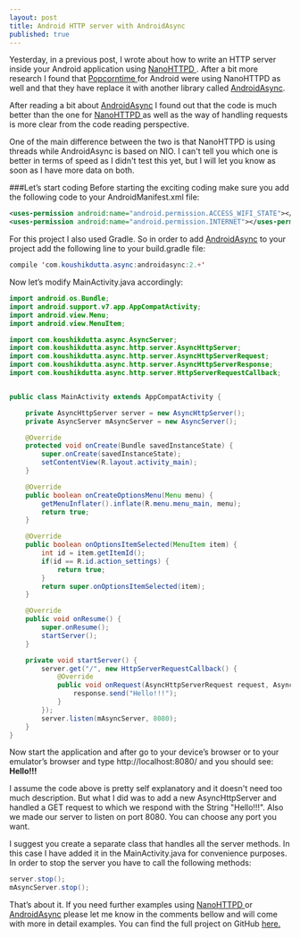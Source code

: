 ```yaml
---
layout: post
title: Android HTTP server with AndroidAsync
published: true
---
```


Yesterday, in a previous post, I wrote about how to write an HTTP server inside your Android application using <a href="https://github.com/NanoHttpd/nanohttpd" target="_blank"> NanoHTTPD </a>. After a bit more research I found that <a href="https://popcorntime.io/" target="_blank"> Popcorntime </a> for Android were using NanoHTTPD as well and that they have replace it with another library called <a href="https://github.com/koush/AndroidAsync" target="_blank">AndroidAsync</a>.

After reading a bit about <a href="https://github.com/koush/AndroidAsync" target="_blank">AndroidAsync</a> I found out that the code is much better than the one for <a href="https://github.com/NanoHttpd/nanohttpd" target="_blank"> NanoHTTPD </a> as well as the way of handling requests is more clear from the code reading perspective.

One of the main difference between the two is that NanoHTTPD is using threads while AndroidAsync is based on NIO. I can't tell you which one is better in terms of speed as I didn't test this yet, but I will let you know as soon as I have more data on both.

###Let’s start coding
Before starting the exciting coding make sure you add the following code to your AndroidManifest.xml file:

```xml
<uses-permission android:name="android.permission.ACCESS_WIFI_STATE"></uses-permission>
<uses-permission android:name="android.permission.INTERNET"></uses-permission>
```

For this project I also used Gradle. So in order to add <a href="https://github.com/koush/AndroidAsync" target="_blank">AndroidAsync</a> to your project add the following line to your build.gradle file:

```java
compile 'com.koushikdutta.async:androidasync:2.+'
```

Now let’s modify MainActivity.java accordingly:

```java
import android.os.Bundle;
import android.support.v7.app.AppCompatActivity;
import android.view.Menu;
import android.view.MenuItem;

import com.koushikdutta.async.AsyncServer;
import com.koushikdutta.async.http.server.AsyncHttpServer;
import com.koushikdutta.async.http.server.AsyncHttpServerRequest;
import com.koushikdutta.async.http.server.AsyncHttpServerResponse;
import com.koushikdutta.async.http.server.HttpServerRequestCallback;


public class MainActivity extends AppCompatActivity {

    private AsyncHttpServer server = new AsyncHttpServer();
    private AsyncServer mAsyncServer = new AsyncServer();

    @Override
    protected void onCreate(Bundle savedInstanceState) {
        super.onCreate(savedInstanceState);
        setContentView(R.layout.activity_main);
    }

    @Override
    public boolean onCreateOptionsMenu(Menu menu) {
        getMenuInflater().inflate(R.menu.menu_main, menu);
        return true;
    }

    @Override
    public boolean onOptionsItemSelected(MenuItem item) {
        int id = item.getItemId();
        if(id == R.id.action_settings) {
            return true;
        }
        return super.onOptionsItemSelected(item);
    }

    @Override
    public void onResume() {
        super.onResume();
        startServer();
    }

    private void startServer() {
        server.get("/", new HttpServerRequestCallback() {
            @Override
            public void onRequest(AsyncHttpServerRequest request, AsyncHttpServerResponse response) {
                response.send("Hello!!!");
            }
        });
        server.listen(mAsyncServer, 8080);
    }
}
```

Now start the application and after go to your device’s browser or to your emulator’s browser and type http://localhost:8080/ and you should see:
<b>
Hello!!!
</b>

I assume the code above is pretty self explanatory and it doesn't need too much description. But what I did was to add a new AsyncHttpServer and handled a GET request to which we respond with the String "Hello!!!". Also we made our server to listen on port 8080. You can choose any port you want.

I suggest you create a separate class that handles all the server methods. In this case I have added it in the MainActivity.java for convenience purposes.
In order to stop the server you have to call the following methods:

```java
server.stop();
mAsyncServer.stop();
```

That’s about it. If you need further examples using <a href="https://github.com/NanoHttpd/nanohttpd" target="_blank"> NanoHTTPD </a> or <a href="https://github.com/koush/AndroidAsync" target="_blank">AndroidAsync</a> please let me know in the comments bellow and will come with more in detail examples.
You can find the full project on GitHub <a href="https://github.com/andreivisan/AndroidAsyncHttpServer" target="_blank"> here. </a>
